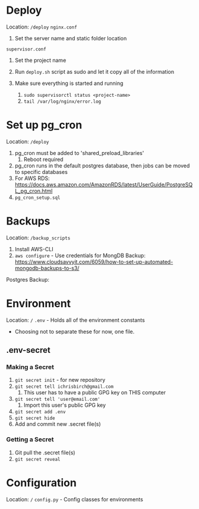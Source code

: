 



Deploy
======
Location: `/deploy`
`nginx.conf`
  1. Set the server name and static folder location

`supervisor.conf`
  1. Set the project name

1. Run `deploy.sh` script as sudo and let it copy all of the information
2. Make sure everything is started and running
   1. `sudo supervisorctl status <project-name>`
   2. `tail /var/log/nginx/error.log`



Set up pg_cron
================
Location: `/deploy`
1. pg_cron must be added to 'shared_preload_libraries'
   1. Reboot required
2. pg_cron runs in the default postgres database, then jobs can be moved to specific databases
3. For AWS RDS: https://docs.aws.amazon.com/AmazonRDS/latest/UserGuide/PostgreSQL_pg_cron.html
4. `pg_cron_setup.sql`



Backups
=======
Location: `/backup_scripts`
1. Install AWS-CLI
2. `aws configure` - Use credentials for 
MongDB Backup:
https://www.cloudsavvyit.com/6059/how-to-set-up-automated-mongodb-backups-to-s3/

Postgres Backup:



Environment
=============
Location: `/`
`.env` - Holds all of the environment constants
  - Choosing not to separate these for now, one file.

## .env-secret

### Making a Secret
1. `git secret init` - for new repository
2. `git secret tell ichrisbirch@gmail.com`
   1. This user has to have a public GPG key on THIS computer
3. `git secret tell 'user@email.com'`
   1. Import this user's public GPG key
4. `git secret add .env`
5. `git secret hide`
6. Add and commit new .secret file(s)

### Getting a Secret
1. Git pull the .secret file(s)
2. `git secret reveal`



Configuration
=============
Location: `/`
`config.py` - Config classes for environments
